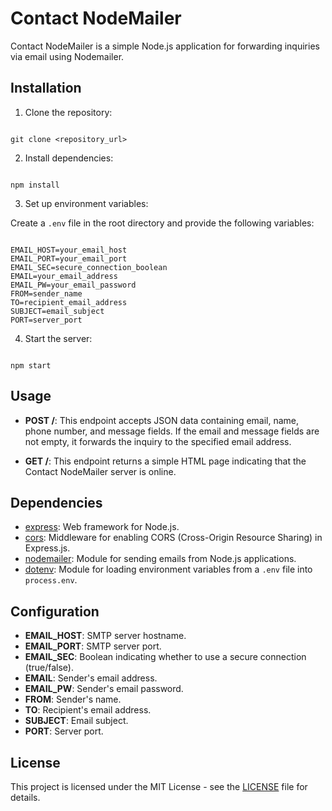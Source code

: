 # Contact NodeMailer

Contact NodeMailer is a simple Node.js application for forwarding inquiries via email using Nodemailer.

## Installation

1. Clone the repository:

```

git clone <repository_url>

```

2. Install dependencies:

```

npm install

```

3. Set up environment variables:

Create a `.env` file in the root directory and provide the following variables:

```

EMAIL_HOST=your_email_host
EMAIL_PORT=your_email_port
EMAIL_SEC=secure_connection_boolean
EMAIL=your_email_address
EMAIL_PW=your_email_password
FROM=sender_name
TO=recipient_email_address
SUBJECT=email_subject
PORT=server_port

```

4. Start the server:

```

npm start

```

## Usage

- **POST /**: This endpoint accepts JSON data containing email, name, phone number, and message fields. If the email and message fields are not empty, it forwards the inquiry to the specified email address.

- **GET /**: This endpoint returns a simple HTML page indicating that the Contact NodeMailer server is online.

## Dependencies

- [express](https://www.npmjs.com/package/express): Web framework for Node.js.
- [cors](https://www.npmjs.com/package/cors): Middleware for enabling CORS (Cross-Origin Resource Sharing) in Express.js.
- [nodemailer](https://www.npmjs.com/package/nodemailer): Module for sending emails from Node.js applications.
- [dotenv](https://www.npmjs.com/package/dotenv): Module for loading environment variables from a `.env` file into `process.env`.

## Configuration

- **EMAIL_HOST**: SMTP server hostname.
- **EMAIL_PORT**: SMTP server port.
- **EMAIL_SEC**: Boolean indicating whether to use a secure connection (true/false).
- **EMAIL**: Sender's email address.
- **EMAIL_PW**: Sender's email password.
- **FROM**: Sender's name.
- **TO**: Recipient's email address.
- **SUBJECT**: Email subject.
- **PORT**: Server port.

## License

This project is licensed under the MIT License - see the [LICENSE](LICENSE) file for details.
